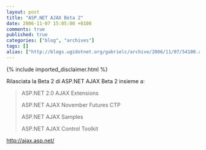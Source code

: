 ```yaml
---
layout: post
title: "ASP.NET AJAX Beta 2"
date: 2006-11-07 15:05:00 +0100
comments: true
published: true
categories: ["blog", "archives"]
tags: []
alias: ["http://blogs.ugidotnet.org/gabrielc/archive/2006/11/07/54100.aspx"]
---
```

<!-- more -->
{% include imported_disclaimer.html %}
<p>Rilasciata la Beta 2 di ASP.NET AJAX Beta 2 insieme a:</p> <blockquote> <p>ASP.NET 2.0 AJAX Extensions</p> <p>ASP.NET AJAX November Futures CTP</p> <p>ASP.NET AJAX Samples </p> <p>ASP.NET AJAX Control Toolkit</p></blockquote> <p><a title="http://ajax.asp.net/" href="http://ajax.asp.net/">http://ajax.asp.net/</a></p>
